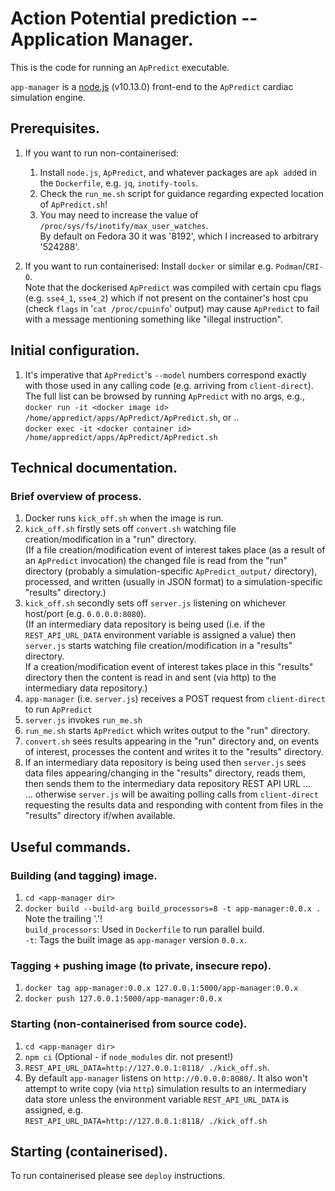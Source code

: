 # Action Potential prediction -- Application Manager.

This is the code for running an `ApPredict` executable.

`app-manager` is a [node.js](https://nodejs.org/) (v10.13.0) front-end to the `ApPredict` cardiac
simulation engine.

## Prerequisites.

 1. If you want to run non-containerised:
    1. Install `node.js`, `ApPredict`, and whatever packages are
       `apk add`ed in the `Dockerfile`, e.g. `jq`, `inotify-tools`.
    1. Check the `run_me.sh` script for guidance regarding expected location of `ApPredict.sh`!
    1. You may need to increase the value of `/proc/sys/fs/inotify/max_user_watches`.  
       By default on Fedora 30 it was '8192', which I increased to arbitrary '524288'.


 1. If you want to run containerised: Install `docker` or similar e.g. `Podman`/`CRI-O`.  
    Note that the dockerised `ApPredict` was compiled with certain cpu flags (e.g. `sse4_1`,
    `sse4_2`) which if not present on the container's host cpu (check `flags` in
    '`cat /proc/cpuinfo`'  output) may cause `ApPredict` to fail with a message mentioning something
    like "illegal instruction".

## Initial configuration.

 1. It's imperative that `ApPredict`'s `--model` numbers correspond exactly with those used in any
    calling code (e.g. arriving from `client-direct`).  
    The full list can be browsed by running `ApPredict` with no args, e.g.,  
    `docker run -it <docker image id> /home/appredict/apps/ApPredict/ApPredict.sh`, or ..  
    `docker exec -it <docker container id> /home/appredict/apps/ApPredict/ApPredict.sh`

## Technical documentation.

### Brief overview of process.

 1. Docker runs `kick_off.sh` when the image is run.
 1. `kick_off.sh` firstly sets off `convert.sh` watching file
    creation/modification in a "run" directory.  
    (If a file creation/modification event of interest takes place (as a result
    of an `ApPredict` invocation) the changed file is read from the "run"
    directory (probably a simulation-specific `ApPredict_output/` directory),
    processed, and written (usually in JSON format) to a simulation-specific
    "results" directory.)
 1. `kick_off.sh` secondly sets off `server.js` listening on whichever
    host/port (e.g. `0.0.0.0:8080`).  
    (If an intermediary data repository is being used (i.e. if the `REST_API_URL_DATA`
    environment variable is assigned a value) then `server.js` starts watching
    file creation/modification in a "results" directory.  
    If a creation/modification event of interest takes place in this "results" 
    directory then the content is read in and sent (via http) to the intermediary
    data repository.)
 1. `app-manager` (i.e. `server.js`) receives a POST request from `client-direct`
    to run `ApPredict`
 1. `server.js` invokes `run_me.sh`
 1. `run_me.sh` starts `ApPredict` which writes output to the "run" directory.
 1. `convert.sh` sees results appearing in the "run" directory and, on events of
    interest, processes the content and writes it to the "results" directory.
 1. If an intermediary data repository is being used then `server.js` sees
    data files appearing/changing in the "results" directory, reads them, then
    sends them to the intermediary data repository REST API URL ...  
    ... otherwise `server.js` will be awaiting polling calls from `client-direct`
    requesting the results data and responding with content from files in the
    "results" directory if/when available.

## Useful commands.

### Building (and tagging) image.

 1. `cd <app-manager dir>`
 1. `docker build --build-arg build_processors=8 -t app-manager:0.0.x .`  
    Note the trailing '.'!  
    `build_processors`: Used in `Dockerfile` to run parallel build.  
    `-t`: Tags the built image as `app-manager` version `0.0.x`. 

### Tagging + pushing image (to private, insecure repo).

 1. `docker tag app-manager:0.0.x 127.0.0.1:5000/app-manager:0.0.x`
 1. `docker push 127.0.0.1:5000/app-manager:0.0.x`

### Starting (non-containerised from source code).

 1. `cd <app-manager dir>`
 1. `npm ci` (Optional - if `node_modules` dir. not present!)
 1. `REST_API_URL_DATA=http://127.0.0.1:8118/ ./kick_off.sh`.
 1. By default `app-manager` listens on `http://0.0.0.0:8080/`. It also won't attempt to write
    copy (via `http`) simulation results to an intermediary data store unless the environment
    variable `REST_API_URL_DATA` is assigned, e.g.  
    `REST_API_URL_DATA=http://127.0.0.1:8118/ ./kick_off.sh`

## Starting (containerised).

To run containerised please see `deploy` instructions.
